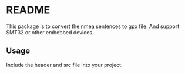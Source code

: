 # README

This package is to convert the nmea sentences to gpx file. And support SMT32 or other embebbed devices.

## Usage

Include the header and src file into your project.

